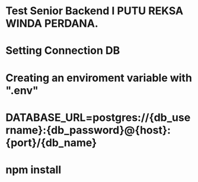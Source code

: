 # Test Senior Backend I PUTU REKSA WINDA PERDANA.


# Setting Connection DB

# Creating an enviroment variable with ".env"
# DATABASE_URL=postgres://{db_username}:{db_password}@{host}:{port}/{db_name}

# npm install